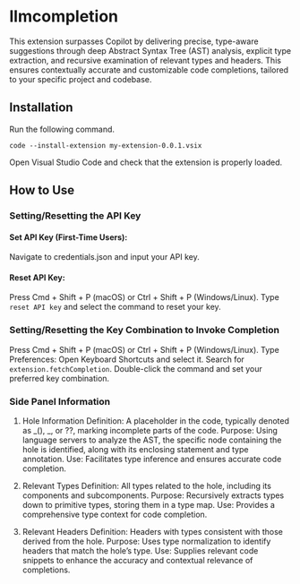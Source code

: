# llmcompletion

This extension surpasses Copilot by delivering precise, type-aware suggestions
through deep Abstract Syntax Tree (AST) analysis, explicit type extraction, and recursive examination of relevant types and headers.
This ensures contextually accurate and customizable code completions, tailored to your specific project and codebase.

## Installation

Run the following command.

```text
code --install-extension my-extension-0.0.1.vsix
```

Open Visual Studio Code and check that the extension is properly loaded.

## How to Use

### Setting/Resetting the API Key

#### Set API Key (First-Time Users):

Navigate to credentials.json and input your API key.

#### Reset API Key:

Press Cmd + Shift + P (macOS) or Ctrl + Shift + P (Windows/Linux).
Type `reset API key` and select the command to reset your key.

### Setting/Resetting the Key Combination to Invoke Completion

Press Cmd + Shift + P (macOS) or Ctrl + Shift + P (Windows/Linux).
Type Preferences: Open Keyboard Shortcuts and select it.
Search for `extension.fetchCompletion`.
Double-click the command and set your preferred key combination.

### Side Panel Information

1. Hole Information
Definition: A placeholder in the code, typically denoted as _(), _, or ??, marking incomplete parts of the code.
Purpose: Using language servers to analyze the AST, the specific node containing the hole is identified, along with its enclosing statement and type annotation.
Use: Facilitates type inference and ensures accurate code completion.

2. Relevant Types
Definition: All types related to the hole, including its components and subcomponents.
Purpose: Recursively extracts types down to primitive types, storing them in a type map.
Use: Provides a comprehensive type context for code completion.

3. Relevant Headers
Definition: Headers with types consistent with those derived from the hole.
Purpose: Uses type normalization to identify headers that match the hole’s type.
Use: Supplies relevant code snippets to enhance the accuracy and contextual relevance of completions.
